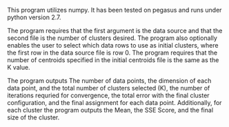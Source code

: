 This program utilizes numpy. It has been tested on pegasus and runs under python version 2.7.

The program requires that the first argument is the data source and that the second file is the number of clusters desired. The program also optionally enables the user to select which data rows to use as initial clusters, where the first row in the data source file is row 0. The program requires that the number of centroids specified in the initial centroids file is the same as the K value.

The program outputs The number of data points, the dimension of each data point, and the total number of clusters selected (K), the number of iterations requried for convergence, the total error with the final cluster configuration,  and the final assignment for each data point. Additionally, for each cluster the program outputs the Mean, the SSE Score, and the final size of the cluster.